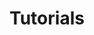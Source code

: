 ---
title: Tutorials
linkTitle: Guides
description: 'Step-by-step guides for modern app development technologies.'

tags: []
---